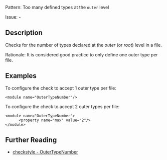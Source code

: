 Pattern: Too many defined types at the `outer` level

Issue: -

## Description

Checks for the number of types declared at the _outer_ (or _root_) level in a file. 

Rationale: It is considered good practice to only define one outer type per file. 

## Examples

To configure the check to accept 1 outer type per file: 
    
    
    <module name="OuterTypeNumber"/>
            

To configure the check to accept 2 outer types per file: 
    
    
    <module name="OuterTypeNumber">
          <property name="max" value="2"/>
    </module>

## Further Reading

* [checkstyle - OuterTypeNumber](http://checkstyle.sourceforge.net/config_sizes.html#OuterTypeNumber)